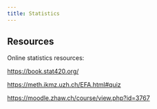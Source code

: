 ```yaml
---
title: Statistics
---
```


## Resources

Online statistics resources:

https://book.stat420.org/

https://meth.ikmz.uzh.ch/EFA.html#quiz

https://moodle.zhaw.ch/course/view.php?id=3767

